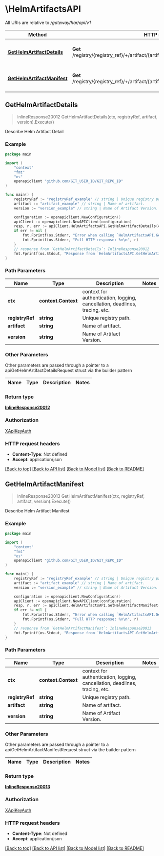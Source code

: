 # \HelmArtifactsAPI

All URIs are relative to */gateway/har/api/v1*

Method | HTTP request | Description
------------- | ------------- | -------------
[**GetHelmArtifactDetails**](HelmArtifactsAPI.md#GetHelmArtifactDetails) | **Get** /registry/{registry_ref}/+/artifact/{artifact}/+/version/{version}/helm/details | Describe Helm Artifact Detail
[**GetHelmArtifactManifest**](HelmArtifactsAPI.md#GetHelmArtifactManifest) | **Get** /registry/{registry_ref}/+/artifact/{artifact}/+/version/{version}/helm/manifest | Describe Helm Artifact Manifest



## GetHelmArtifactDetails

> InlineResponse20012 GetHelmArtifactDetails(ctx, registryRef, artifact, version).Execute()

Describe Helm Artifact Detail



### Example

```go
package main

import (
	"context"
	"fmt"
	"os"
	openapiclient "github.com/GIT_USER_ID/GIT_REPO_ID"
)

func main() {
	registryRef := "registryRef_example" // string | Unique registry path.
	artifact := "artifact_example" // string | Name of artifact.
	version := "version_example" // string | Name of Artifact Version.

	configuration := openapiclient.NewConfiguration()
	apiClient := openapiclient.NewAPIClient(configuration)
	resp, r, err := apiClient.HelmArtifactsAPI.GetHelmArtifactDetails(context.Background(), registryRef, artifact, version).Execute()
	if err != nil {
		fmt.Fprintf(os.Stderr, "Error when calling `HelmArtifactsAPI.GetHelmArtifactDetails``: %v\n", err)
		fmt.Fprintf(os.Stderr, "Full HTTP response: %v\n", r)
	}
	// response from `GetHelmArtifactDetails`: InlineResponse20012
	fmt.Fprintf(os.Stdout, "Response from `HelmArtifactsAPI.GetHelmArtifactDetails`: %v\n", resp)
}
```

### Path Parameters


Name | Type | Description  | Notes
------------- | ------------- | ------------- | -------------
**ctx** | **context.Context** | context for authentication, logging, cancellation, deadlines, tracing, etc.
**registryRef** | **string** | Unique registry path. | 
**artifact** | **string** | Name of artifact. | 
**version** | **string** | Name of Artifact Version. | 

### Other Parameters

Other parameters are passed through a pointer to a apiGetHelmArtifactDetailsRequest struct via the builder pattern


Name | Type | Description  | Notes
------------- | ------------- | ------------- | -------------




### Return type

[**InlineResponse20012**](InlineResponse20012.md)

### Authorization

[XApiKeyAuth](../README.md#XApiKeyAuth)

### HTTP request headers

- **Content-Type**: Not defined
- **Accept**: application/json

[[Back to top]](#) [[Back to API list]](../README.md#documentation-for-api-endpoints)
[[Back to Model list]](../README.md#documentation-for-models)
[[Back to README]](../README.md)


## GetHelmArtifactManifest

> InlineResponse20013 GetHelmArtifactManifest(ctx, registryRef, artifact, version).Execute()

Describe Helm Artifact Manifest



### Example

```go
package main

import (
	"context"
	"fmt"
	"os"
	openapiclient "github.com/GIT_USER_ID/GIT_REPO_ID"
)

func main() {
	registryRef := "registryRef_example" // string | Unique registry path.
	artifact := "artifact_example" // string | Name of artifact.
	version := "version_example" // string | Name of Artifact Version.

	configuration := openapiclient.NewConfiguration()
	apiClient := openapiclient.NewAPIClient(configuration)
	resp, r, err := apiClient.HelmArtifactsAPI.GetHelmArtifactManifest(context.Background(), registryRef, artifact, version).Execute()
	if err != nil {
		fmt.Fprintf(os.Stderr, "Error when calling `HelmArtifactsAPI.GetHelmArtifactManifest``: %v\n", err)
		fmt.Fprintf(os.Stderr, "Full HTTP response: %v\n", r)
	}
	// response from `GetHelmArtifactManifest`: InlineResponse20013
	fmt.Fprintf(os.Stdout, "Response from `HelmArtifactsAPI.GetHelmArtifactManifest`: %v\n", resp)
}
```

### Path Parameters


Name | Type | Description  | Notes
------------- | ------------- | ------------- | -------------
**ctx** | **context.Context** | context for authentication, logging, cancellation, deadlines, tracing, etc.
**registryRef** | **string** | Unique registry path. | 
**artifact** | **string** | Name of artifact. | 
**version** | **string** | Name of Artifact Version. | 

### Other Parameters

Other parameters are passed through a pointer to a apiGetHelmArtifactManifestRequest struct via the builder pattern


Name | Type | Description  | Notes
------------- | ------------- | ------------- | -------------




### Return type

[**InlineResponse20013**](InlineResponse20013.md)

### Authorization

[XApiKeyAuth](../README.md#XApiKeyAuth)

### HTTP request headers

- **Content-Type**: Not defined
- **Accept**: application/json

[[Back to top]](#) [[Back to API list]](../README.md#documentation-for-api-endpoints)
[[Back to Model list]](../README.md#documentation-for-models)
[[Back to README]](../README.md)

